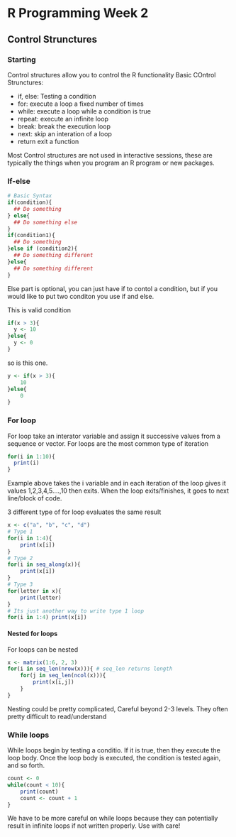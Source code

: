 # R Programming Week 2

## Control Strunctures
### Starting
Control structures allow you to control the R functionality
Basic COntrol Strunctures:
* if, else: Testing a condition
* for: execute a loop a fixed number of times
* while: execute a loop while a condition is true
* repeat: execute an infinite loop
* break: break the execution loop
* next: skip an interation of a loop
* return exit a function

Most Control structures are not used in interactive sessions, these are typically the things when you program an R program or new packages.
### If-else
```R
# Basic Syntax
if(condition){
  ## Do something
} else{
  ## Do something else
}
if(condition1){
  ## Do something
}else if (condition2){
  ## Do something different
}else{
  ## Do something different
}
```
Else part is optional, you can just have if to contol a condition, but if you would like to put two conditon you use if and else.

This is valid condition
```R
if(x > 3){
  y <- 10
}else{
  y <- 0
}
```
so is this one. 
```R
y <- if(x > 3){
    10
}else{
    0
}
```

### For loop
For loop take an interator variable and assign it successive values from a sequence or vector. For loops are the most common type of iteration

```R 
for(i in 1:10){
  print(i)
}
```
Example above takes the i variable and in each iteration of the loop gives it values 1,2,3,4,5....,10 then exits.
When the loop exits/finishes, it goes to next line/block of code.

3 different type of for loop evaluates the same result
```R 
x <- c("a", "b", "c", "d")
# Type 1
for(i in 1:4){
    print(x[i])
}
# Type 2
for(i in seq_along(x)){
    print(x[i])
}
# Type 3
for(letter in x){
    print(letter)
}
# Its just another way to write type 1 loop 
for(i in 1:4) print(x[i])
```
#### Nested for loops
For loops can be nested
```R
x <- matrix(1:6, 2, 3)
for(i in seq_len(nrow(x))){ # seq_len returns length
    for(j in seq_len(ncol(x))){
        print(x[i,j])
    }
}
```
Nesting could be pretty complicated, Careful beyond 2-3 levels. They often pretty difficult to read/understand

### While loops
While loops begin by testing a conditio. If it is true, then they execute the loop body. Once the loop body is executed, the condition is tested again, and so forth.

```R
count <- 0
while(count < 10){
    print(count)
    count <- count + 1
}
```
We have to be more careful on while loops because they can potentially result in infinite loops if not written properly. Use with care!